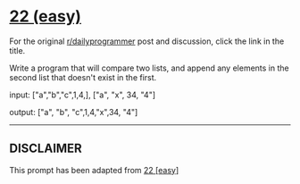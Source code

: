 # [22 (easy)](https://www.reddit.com/r/dailyprogrammer/comments/qr0hg/3102012_challenge_22_easy/)

For the original [r/dailyprogrammer](https://www.reddit.com/r/dailyprogrammer/) post and discussion, click the link in the title.

Write a program that will compare two lists, and append any elements in the second list that doesn't exist in the first.

input: ["a","b","c",1,4,], ["a", "x", 34, "4"]

output: ["a", "b", "c",1,4,"x",34, "4"]


----
## **DISCLAIMER**
This prompt has been adapted from [22 [easy]](https://www.reddit.com/r/dailyprogrammer/comments/qr0hg/3102012_challenge_22_easy/
)
